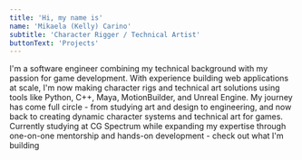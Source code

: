 ```yaml
---
title: 'Hi, my name is'
name: 'Mikaela (Kelly) Carino'
subtitle: 'Character Rigger / Technical Artist'
buttonText: 'Projects'
---
```


I'm a software engineer combining my technical background with my passion for game development. With experience building web applications at scale, I'm now making character rigs and technical art solutions using tools like Python, C++, Maya, MotionBuilder, and Unreal Engine. My journey has come full circle - from studying art and design to engineering, and now back to creating dynamic character systems and technical art for games. Currently studying at CG Spectrum while expanding my expertise through one-on-one mentorship and hands-on development - check out what I'm building
